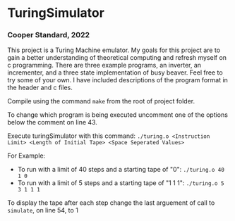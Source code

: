 # TuringSimulator
### Cooper Standard, 2022


This project is a Turing Machine emulator. My goals for this project are to gain a better understanding of theoretical computing and refresh myself on c programming. There are three example programs, an inverter, an incrementer, and a three state implementation of busy beaver. Feel free to try some of your own. I have included descriptions of the program format in the header and c files.

Compile using the command `make` from the root of project folder.

To change which program is being executed uncomment one of the options below the comment on line 43.

Execute turingSimulator with this command:
`./turing.o <Instruction Limit> <Length of Initial Tape> <Space Seperated Values>`

For Example:
- To run with a limit of 40 steps and a starting tape of "0":
`./turing.o 40 1 0`
- To run with a limit of 5 steps and a starting tape of "1 1 1":
`./turing.o 5 3 1 1 1`

To display the tape after each step change the last arguement of call to `simulate`, on line 54, to 1

